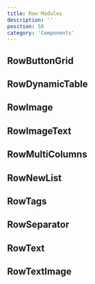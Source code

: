 ```yaml
---
title: Row Modules
description: ''
position: 50
category: 'Components'
---
```


## RowButtonGrid

## RowDynamicTable

## RowImage

## RowImageText

## RowMultiColumns

## RowNewList

## RowTags

## RowSeparator

## RowText

## RowTextImage